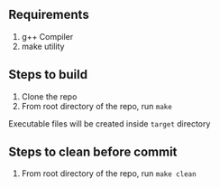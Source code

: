 ## Requirements
1. g++ Compiler
2. make utility

## Steps to build
1. Clone the repo
2. From root directory of the repo, run `make`

Executable files will be created inside `target` directory

## Steps to clean before commit
1. From root directory of the repo, run `make clean`
